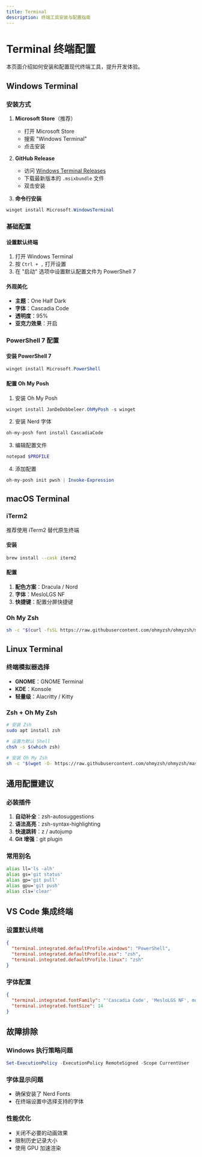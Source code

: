 ```yaml
---
title: Terminal
description: 终端工具安装与配置指南
---
```


# Terminal 终端配置

本页面介绍如何安装和配置现代终端工具，提升开发体验。

## Windows Terminal

### 安装方式

1. **Microsoft Store**（推荐）
   - 打开 Microsoft Store
   - 搜索 "Windows Terminal"
   - 点击安装

2. **GitHub Release**
   - 访问 [Windows Terminal Releases](https://github.com/microsoft/terminal/releases)
   - 下载最新版本的 `.msixbundle` 文件
   - 双击安装

3. **命令行安装**
   
```powershell
winget install Microsoft.WindowsTerminal
```

### 基础配置

#### 设置默认终端

1. 打开 Windows Terminal
2. 按 `Ctrl + ,` 打开设置
3. 在 "启动" 选项中设置默认配置文件为 PowerShell 7

#### 外观美化

- **主题**：One Half Dark
- **字体**：Cascadia Code
- **透明度**：95%
- **亚克力效果**：开启

### PowerShell 7 配置

#### 安装 PowerShell 7

```powershell
winget install Microsoft.PowerShell
```

#### 配置 Oh My Posh

1. 安装 Oh My Posh

```powershell
winget install JanDeDobbeleer.OhMyPosh -s winget
```

2. 安装 Nerd 字体

```powershell
oh-my-posh font install CascadiaCode
```

3. 编辑配置文件

```powershell
notepad $PROFILE
```

4. 添加配置
   
```powershell
oh-my-posh init pwsh | Invoke-Expression
```

## macOS Terminal

### iTerm2

推荐使用 iTerm2 替代原生终端

#### 安装

```bash
brew install --cask iterm2
```

#### 配置

1. **配色方案**：Dracula / Nord
2. **字体**：MesloLGS NF
3. **快捷键**：配置分屏快捷键

### Oh My Zsh

```bash
sh -c "$(curl -fsSL https://raw.githubusercontent.com/ohmyzsh/ohmyzsh/master/tools/install.sh)"
```

## Linux Terminal

### 终端模拟器选择

- **GNOME**：GNOME Terminal
- **KDE**：Konsole
- **轻量级**：Alacritty / Kitty

### Zsh + Oh My Zsh

```bash
# 安装 Zsh
sudo apt install zsh

# 设置为默认 Shell
chsh -s $(which zsh)

# 安装 Oh My Zsh
sh -c "$(wget -O- https://raw.githubusercontent.com/ohmyzsh/ohmyzsh/master/tools/install.sh)"
```
## 通用配置建议

### 必装插件

1. **自动补全**：zsh-autosuggestions
2. **语法高亮**：zsh-syntax-highlighting
3. **快速跳转**：z / autojump
4. **Git 增强**：git plugin

### 常用别名

```bash
alias ll='ls -alh'
alias gs='git status'
alias gp='git pull'
alias gpu='git push'
alias cls='clear'
```

## VS Code 集成终端

### 设置默认终端

```json
{
  "terminal.integrated.defaultProfile.windows": "PowerShell",
  "terminal.integrated.defaultProfile.osx": "zsh",
  "terminal.integrated.defaultProfile.linux": "zsh"
}
```
### 字体配置

```json
{
  "terminal.integrated.fontFamily": "'Cascadia Code', 'MesloLGS NF', monospace",
  "terminal.integrated.fontSize": 14
}
```

## 故障排除

### Windows 执行策略问题

```powershell
Set-ExecutionPolicy -ExecutionPolicy RemoteSigned -Scope CurrentUser
```

### 字体显示问题

- 确保安装了 Nerd Fonts
- 在终端设置中选择支持的字体

### 性能优化

- 关闭不必要的动画效果
- 限制历史记录大小
- 使用 GPU 加速渲染
